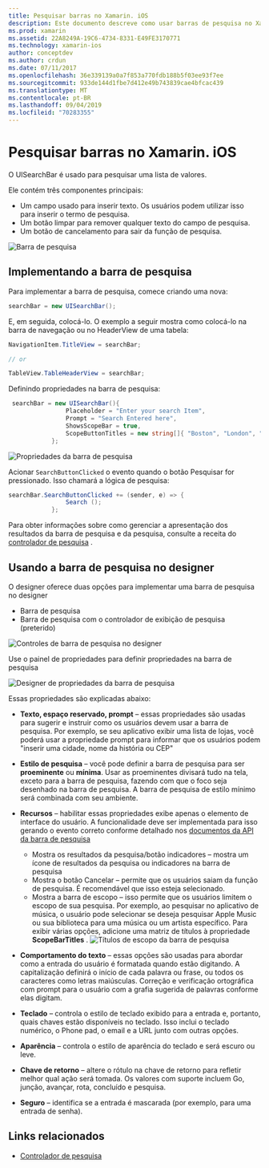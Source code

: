 ```yaml
---
title: Pesquisar barras no Xamarin. iOS
description: Este documento descreve como usar barras de pesquisa no Xamarin. iOS. Ele aborda como criar barras de pesquisa programaticamente e em um Storyboard.
ms.prod: xamarin
ms.assetid: 22A8249A-19C6-4734-8331-E49FE3170771
ms.technology: xamarin-ios
author: conceptdev
ms.author: crdun
ms.date: 07/11/2017
ms.openlocfilehash: 36e339139a0a7f853a770fdb188b5f03ee93f7ee
ms.sourcegitcommit: 933de144d1fbe7d412e49b743839cae4bfcac439
ms.translationtype: MT
ms.contentlocale: pt-BR
ms.lasthandoff: 09/04/2019
ms.locfileid: "70283355"
---
```

# <a name="search-bars-in-xamarinios"></a>Pesquisar barras no Xamarin. iOS

O UISearchBar é usado para pesquisar uma lista de valores.

Ele contém três componentes principais:

- Um campo usado para inserir texto. Os usuários podem utilizar isso para inserir o termo de pesquisa.
- Um botão limpar para remover qualquer texto do campo de pesquisa.
- Um botão de cancelamento para sair da função de pesquisa.

![Barra de pesquisa](searchbar-images/image1.png)

## <a name="implementing-the-search-bar"></a>Implementando a barra de pesquisa

Para implementar a barra de pesquisa, comece criando uma nova:

```csharp
searchBar = new UISearchBar();
```

E, em seguida, colocá-lo. O exemplo a seguir mostra como colocá-lo na barra de navegação ou no HeaderView de uma tabela:

```csharp
NavigationItem.TitleView = searchBar;

// or

TableView.TableHeaderView = searchBar;
```

Definindo propriedades na barra de pesquisa:

```csharp
 searchBar = new UISearchBar(){
                Placeholder = "Enter your search Item",
                Prompt = "Search Entered here",
                ShowsScopeBar = true,
                ScopeButtonTitles = new string[]{ "Boston", "London", "SF" },
            };
```

![Propriedades da barra de pesquisa](searchbar-images/image6.png)

Acionar `SearchButtonClicked` o evento quando o botão Pesquisar for pressionado. Isso chamará a lógica de pesquisa:

```csharp
searchBar.SearchButtonClicked += (sender, e) => {
                Search ();
            };
```

Para obter informações sobre como gerenciar a apresentação dos resultados da barra de pesquisa e da pesquisa, consulte a receita do [controlador de pesquisa](https://github.com/xamarin/recipes/tree/master/Recipes/ios/content_controls/search-controller) .

## <a name="using-the-search-bar-in-the-designer"></a>Usando a barra de pesquisa no designer

O designer oferece duas opções para implementar uma barra de pesquisa no designer

- Barra de pesquisa
- Barra de pesquisa com o controlador de exibição de pesquisa (preterido)

![Controles de barra de pesquisa no designer](searchbar-images/image2.png)

Use o painel de propriedades para definir propriedades na barra de pesquisa

![Designer de propriedades da barra de pesquisa](searchbar-images/image3.png)

Essas propriedades são explicadas abaixo:

- **Texto, espaço reservado, prompt** – essas propriedades são usadas para sugerir e instruir como os usuários devem usar a barra de pesquisa. Por exemplo, se seu aplicativo exibir uma lista de lojas, você poderá usar a propriedade prompt para informar que os usuários podem "inserir uma cidade, nome da história ou CEP"
- **Estilo de pesquisa** – você pode definir a barra de pesquisa para ser **proeminente** ou **mínima**. Usar as proeminentes divisará tudo na tela, exceto para a barra de pesquisa, fazendo com que o foco seja desenhado na barra de pesquisa. A barra de pesquisa de estilo mínimo será combinada com seu ambiente.
- **Recursos** – habilitar essas propriedades exibe apenas o elemento de interface do usuário. A funcionalidade deve ser implementada para isso gerando o evento correto conforme detalhado nos [documentos da API da barra de pesquisa](xref:UIKit.UISearchBar)
  - Mostra os resultados da pesquisa/botão indicadores – mostra um ícone de resultados da pesquisa ou indicadores na barra de pesquisa
  - Mostra o botão Cancelar – permite que os usuários saiam da função de pesquisa. É recomendável que isso esteja selecionado.
  - Mostra a barra de escopo – isso permite que os usuários limitem o escopo de sua pesquisa. Por exemplo, ao pesquisar no aplicativo de música, o usuário pode selecionar se deseja pesquisar Apple Music ou sua biblioteca para uma música ou um artista específico. Para exibir várias opções, adicione uma matriz de títulos à propriedade **ScopeBarTitles** .
  ![Títulos de escopo da barra de pesquisa](searchbar-images/image4.png)

- **Comportamento do texto** – essas opções são usadas para abordar como a entrada do usuário é formatada quando estão digitando. A capitalização definirá o início de cada palavra ou frase, ou todos os caracteres como letras maiúsculas. Correção e verificação ortográfica com prompt para o usuário com a grafia sugerida de palavras conforme elas digitam.
- **Teclado** – controla o estilo de teclado exibido para a entrada e, portanto, quais chaves estão disponíveis no teclado. Isso inclui o teclado numérico, o Phone pad, o email e a URL junto com outras opções.
- **Aparência** – controla o estilo de aparência do teclado e será escuro ou leve.
- **Chave de retorno** – altere o rótulo na chave de retorno para refletir melhor qual ação será tomada. Os valores com suporte incluem Go, junção, avançar, rota, concluído e pesquisa.
- **Seguro** – identifica se a entrada é mascarada (por exemplo, para uma entrada de senha).

## <a name="related-links"></a>Links relacionados

- [Controlador de pesquisa](https://github.com/xamarin/recipes/tree/master/Recipes/ios/content_controls/search-controller)
